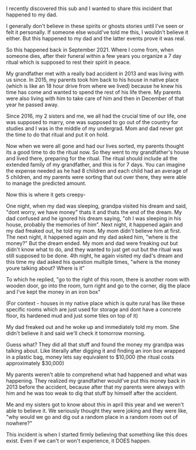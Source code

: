 I recently discovered this sub and I wanted to share this incident that happened to my dad.


I generally don't believe in these spirits or ghosts stories until I've seen or felt it personally.
If someone else would've told me this, I wouldn't believe it either. But this happened to my dad and the latter events prove it was real.


So this happened back in September 2021. Where I come from, when someone dies, after their funeral within a few years you organize a 7 day ritual which is supposed to rest their spirit in peace. 

My grandfather met with a really bad accident in 2013 and was living with us since. In 2015, my parents took him back to his house in native place (which is like an 18 hour drive from where we lived) because he knew his time has come and wanted to spend the rest of his life there. My parents were also living with him to take care of him and then in December of that year he passed away.

Since 2016, my 2 sisters and me, we all had the crucial time of our life, one was supposed to marry, one was supposed to go out of the country for studies and I was in the middle of my undergrad. Mom and dad never got the time to do that ritual and put it on hold.

Now when we were all gone and had our lives sorted, my parents thought its a good time to do the ritual now.
So they went to my grandfather's house and lived there, preparing for the ritual. The ritual should include all the extended family of my grandfather, and this is for 7 days.
You can imagine the expense needed as he had 8 children and each child had an average of 5 children, and my parents were sorting that out over there, they were able to manage the predicted amount.


Now this is where it gets creepy-

One night, when my dad was sleeping, grandpa visited his dream and said, "dont worry, we have money" thats it and thats the end of the dream. My dad confused and he ignored his dream saying, "oh I was sleeping in his house, probably the memories of him".
Next night, it happened again and my dad freaked out, he told my mom. My mom didn't believe him at first.
The next night, it happened again and my dad asked him, "where is the money?" But the dream ended.
My mom and dad were freaking out but didn't know what to do, and they wanted to just get out but the ritual was still supposed to be done.
4th night, he again visited my dad's dream and this time my dad asked his question multiple times, "where is the money youre talking about? Where is it"

To which he replied, "go to the right of this room, there is another room with wooden door, go into the room, turn right and go to the corner, dig the place and I've kept the money in an iron box"

(For context - houses in my native place which is quite rural has like these specific rooms which are just used for storage and dont have a concrete floor, its hardened mud and just some tiles on top of it)


My dad freaked out and he woke up and immediately told my mom. She didn't believe it and said we'll check it tomorrow morning.

Guess what? They did all that stuff and found the money my grandpa was talking about. Like literally after digging it and finding an iron box wrapped in a plastic bag, money lets say equivalent to $10,000 (the ritual costs approximately $30,000)


My parents weren't able to comprehend what had happened and what was happening. They realized my grandfather would've put this money back in 2013 before the accident, because after that my parents were always with him and he was too weak to dig that stuff by himself after the accident.

Me and my sisters got to know about this in april this year and we weren't able to believe it. We seriously thought they were joking and they were like, "why would we go and dig out a random place in a random room out of nowhere?"


This incident is when I started firmly believing that something like this does exist. Even if we can't or won't experience, it DOES happen.